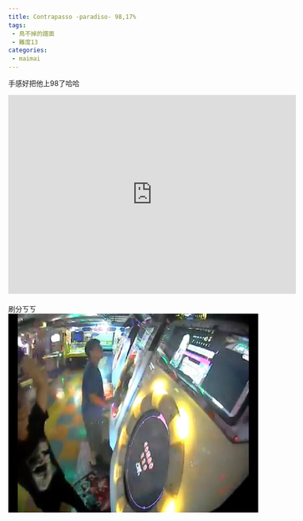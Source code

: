 ```yaml
---
title: Contrapasso -paradiso- 98,17%
tags:
 - 鳥不掉的譜面
 - 難度13
categories:
 - maimai
---
```

手感好把他上98了哈哈
<iframe width="580" height="400" src="https://www.youtube.com/embed/ICng6MvGPrI" frameborder="0" gesture="media" allowfullscreen></iframe>
<br><br>
刷分ㄎㄎ<br>
<img src="https://raw.githubusercontent.com/kij02849/ziv/master/image/1111.jpg" width="580" height="400"align="left">